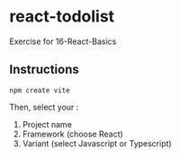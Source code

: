 # react-todolist

Exercise for 16-React-Basics

## Instructions

`npm create vite`

Then, select your :
1. Project name
2. Framework (choose React)
3. Variant (select Javascript or Typescript)